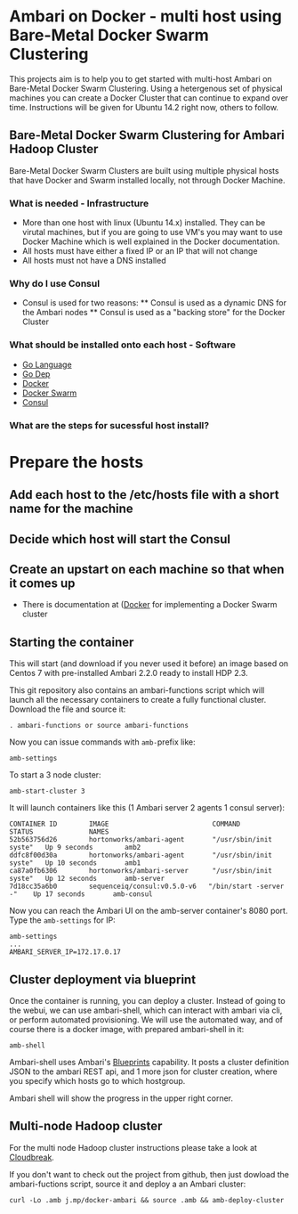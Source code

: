 # Ambari on Docker - multi host using Bare-Metal Docker Swarm Clustering

This projects aim is to help you to get started with multi-host Ambari on Bare-Metal Docker Swarm Clustering. Using a hetergenous set of physical machines you can create a Docker Cluster that can continue to expand over time.  Instructions will be given for Ubuntu 14.2 right now, others to follow. 

## Bare-Metal Docker Swarm Clustering for Ambari Hadoop Cluster

Bare-Metal Docker Swarm Clusters are built using multiple physical hosts that have Docker and Swarm installed locally, not through Docker Machine.  
### What is needed - Infrastructure
* More than one host with linux (Ubuntu 14.x) installed.  They can be virutal machines, but if you are going to use VM's you may want to use Docker Machine which is well explained in the Docker documentation.
* All hosts must have either a fixed IP or an IP that will not change
* All hosts must not have a DNS installed
### Why do I use Consul
* Consul is used for two reasons:
** Consul is used as a dynamic DNS for the Ambari nodes
** Consul is used as a "backing store" for the Docker Cluster
### What should be installed onto each host - Software
* [Go Language](https://golang.org/)
* [Go Dep](https://github.com/tools/godep)
* [Docker](http://www.docker.com)
* [Docker Swarm](https://github.com/docker/swarm)
* [Consul](https://www.consul.io/intro/getting-started/install.html)

### What are the steps for sucessful host install?
# Prepare the hosts
## Add each host to the /etc/hosts file with a short name for the machine
## Decide which host will start the Consul 
## Create an upstart on each machine so that when it comes up
* There is documentation at ([Docker](http://www.docker.com) for implementing a Docker Swarm cluster


## Starting the container

This will start (and download if you never used it before) an image based on
Centos 7 with pre-installed Ambari 2.2.0 ready to install HDP 2.3.

This git repository also contains an ambari-functions script
which will launch all the necessary containers to create a fully functional cluster. Download the file and source it:
```
. ambari-functions or source ambari-functions
```
Now you can issue commands with `amb-`prefix like:
```
amb-settings
```
To start a 3 node cluster:
```
amb-start-cluster 3
```
It will launch containers like this (1 Ambari server 2 agents 1 consul server):
```
CONTAINER ID        IMAGE                          COMMAND                  STATUS              NAMES
52b563756d26        hortonworks/ambari-agent       "/usr/sbin/init syste"   Up 9 seconds        amb2
ddfc8f00d30a        hortonworks/ambari-agent       "/usr/sbin/init syste"   Up 10 seconds       amb1
ca87a0fb6306        hortonworks/ambari-server      "/usr/sbin/init syste"   Up 12 seconds       amb-server
7d18cc35a6b0        sequenceiq/consul:v0.5.0-v6   "/bin/start -server -"    Up 17 seconds       amb-consul
```

Now you can reach the Ambari UI on the amb-server container's 8080 port. Type the `amb-settings` for IP:
```
amb-settings
...
AMBARI_SERVER_IP=172.17.0.17
```

## Cluster deployment via blueprint

Once the container is running, you can deploy a cluster. Instead of going to
the webui, we can use ambari-shell, which can interact with ambari via cli,
or perform automated provisioning. We will use the automated way, and of
course there is a docker image, with prepared ambari-shell in it:

```
amb-shell
```

Ambari-shell uses Ambari's [Blueprints](https://cwiki.apache.org/confluence/display/AMBARI/Blueprints)
capability. It posts a cluster definition JSON to the ambari REST api,
and 1 more json for cluster creation, where you specify which hosts go
to which hostgroup.

Ambari shell will show the progress in the upper right corner.

## Multi-node Hadoop cluster

For the multi node Hadoop cluster instructions please take a look at [Cloudbreak](http://hortonworks.com/hadoop/cloudbreak/).

If you don't want to check out the project from github, then just dowload the ambari-fuctions script, source it and deploy a
an Ambari cluster:
```
curl -Lo .amb j.mp/docker-ambari && source .amb && amb-deploy-cluster
```

